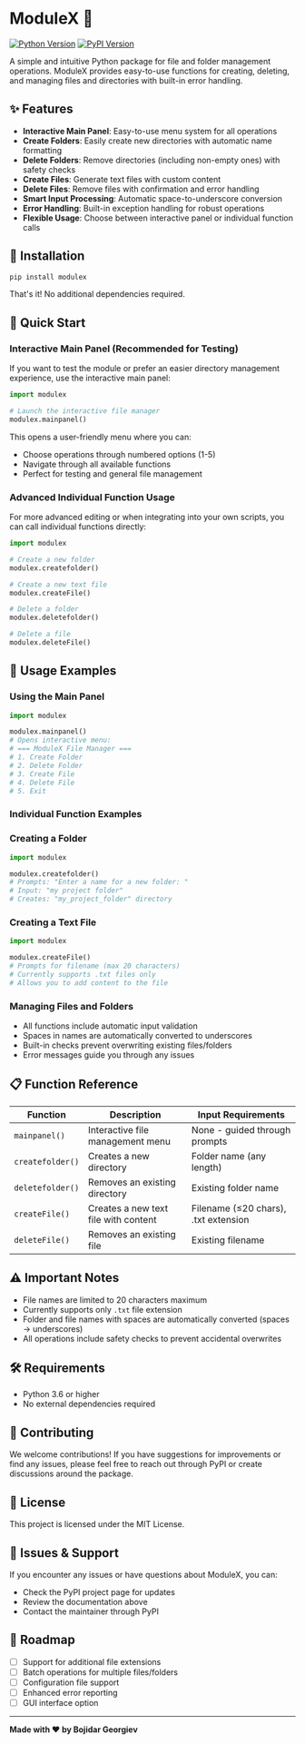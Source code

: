 # ModuleX 📁

[![Python Version](https://img.shields.io/badge/python-3.6%2B-blue.svg)](https://python.org)
[![PyPI Version](https://img.shields.io/pypi/v/modulex.svg)](https://pypi.org/project/modulex/)

A simple and intuitive Python package for file and folder management operations. ModuleX provides easy-to-use functions for creating, deleting, and managing files and directories with built-in error handling.

## ✨ Features

-   **Interactive Main Panel**: Easy-to-use menu system for all operations
-   **Create Folders**: Easily create new directories with automatic name formatting
-   **Delete Folders**: Remove directories (including non-empty ones) with safety checks
-   **Create Files**: Generate text files with custom content
-   **Delete Files**: Remove files with confirmation and error handling
-   **Smart Input Processing**: Automatic space-to-underscore conversion
-   **Error Handling**: Built-in exception handling for robust operations
-   **Flexible Usage**: Choose between interactive panel or individual function calls

## 🚀 Installation

```bash
pip install modulex
```

That's it! No additional dependencies required.

## 📖 Quick Start

### Interactive Main Panel (Recommended for Testing)

If you want to test the module or prefer an easier directory management experience, use the interactive main panel:

```python
import modulex

# Launch the interactive file manager
modulex.mainpanel()
```

This opens a user-friendly menu where you can:

-   Choose operations through numbered options (1-5)
-   Navigate through all available functions
-   Perfect for testing and general file management

### Advanced Individual Function Usage

For more advanced editing or when integrating into your own scripts, you can call individual functions directly:

```python
import modulex

# Create a new folder
modulex.createfolder()

# Create a new text file
modulex.createFile()

# Delete a folder
modulex.deletefolder()

# Delete a file
modulex.deleteFile()
```

## 🎯 Usage Examples

### Using the Main Panel

```python
import modulex

modulex.mainpanel()
# Opens interactive menu:
# === ModuleX File Manager ===
# 1. Create Folder
# 2. Delete Folder
# 3. Create File
# 4. Delete File
# 5. Exit
```

### Individual Function Examples

### Creating a Folder

```python
import modulex

modulex.createfolder()
# Prompts: "Enter a name for a new folder: "
# Input: "my project folder"
# Creates: "my_project_folder" directory
```

### Creating a Text File

```python
import modulex

modulex.createFile()
# Prompts for filename (max 20 characters)
# Currently supports .txt files only
# Allows you to add content to the file
```

### Managing Files and Folders

-   All functions include automatic input validation
-   Spaces in names are automatically converted to underscores
-   Built-in checks prevent overwriting existing files/folders
-   Error messages guide you through any issues

## 📋 Function Reference

| Function         | Description                          | Input Requirements                   |
| ---------------- | ------------------------------------ | ------------------------------------ |
| `mainpanel()`    | Interactive file management menu     | None - guided through prompts        |
| `createfolder()` | Creates a new directory              | Folder name (any length)             |
| `deletefolder()` | Removes an existing directory        | Existing folder name                 |
| `createFile()`   | Creates a new text file with content | Filename (≤20 chars), .txt extension |
| `deleteFile()`   | Removes an existing file             | Existing filename                    |

## ⚠️ Important Notes

-   File names are limited to 20 characters maximum
-   Currently supports only `.txt` file extension
-   Folder and file names with spaces are automatically converted (spaces → underscores)
-   All operations include safety checks to prevent accidental overwrites

## 🛠️ Requirements

-   Python 3.6 or higher
-   No external dependencies required

## 🤝 Contributing

We welcome contributions! If you have suggestions for improvements or find any issues, please feel free to reach out through PyPI or create discussions around the package.

## 📝 License

This project is licensed under the MIT License.

## 🐛 Issues & Support

If you encounter any issues or have questions about ModuleX, you can:

-   Check the PyPI project page for updates
-   Review the documentation above
-   Contact the maintainer through PyPI

## 🚧 Roadmap

-   [ ] Support for additional file extensions
-   [ ] Batch operations for multiple files/folders
-   [ ] Configuration file support
-   [ ] Enhanced error reporting
-   [ ] GUI interface option

---

**Made with ❤️ by Bojidar Georgiev**
